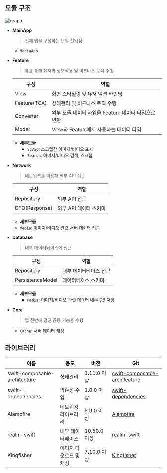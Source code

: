 ## 모듈 구조
![graph](https://github.com/dodo849/MediaApp/assets/71880682/46fa5645-6f67-450a-b7eb-c3c9ff873db8)

- **MainApp**
  > 전체 앱을 구성하는 단일 진입점
  - `MediaApp`
- **Feature**
  > 뷰를 통해 유저와 상호작용 및 비즈니스 로직 수행
  
  |구성|역할|
  |--|--|
  | View | 화면 스타일링 및 유저 액션 바인딩 |
  | Feature(TCA) | 상태관리 및 비즈니스 로직 수행 |
  | Converter | 외부 모듈 데이터 타입을 Feature 데이터 타입으로 변환 |
  | Model | View와 Feature에서 사용하는 데이터 타입 |
  - **세부모듈**
    - `Scrap`: 스크랩한 이미지/비디오 표시
    - `Search`: 이미지/비디오 검색, 스크랩
- **Network**
  > 네트워크를 이용해 외부 API 접근
  
  |구성|역할|
  |--|--|
  | Repository | 외부 API 접근 |
  | DTO(Response) | 외부 API 데이터 스키마 | 
  -  **세부모듈**
    - `Media`: 이미지/비디오 관련 서버 데이터 접근
- **Database**
  > 내부 데이터베이스에 접근
  
  |구성|역할|
  |--|--|
  | Repository | 내부 데이터베이스 접근 |
  | PersistenceModel | 데이터베이스 스키마 | 
  - **세부모듈**
    - `Media`: 이미지/비디오 관련 데이터 내부 DB 저장
- **Core**
  > 앱 전반에 걸친 공통 기능을 수행
  - `Cache`: 서버 데이터 캐싱

## 라이브러리
이름 | 용도 | 버전 | Git
|--|--|--|--|
swift-composable-architecture |	상태관리 	| 1.11.0 이상| [swift-composable-architecture](https://github.com/pointfreeco/swift-composable-architecture.git)
swift-dependencies |의존성 주입| 1.0.0 이상| [swift-dependencies](https://github.com/pointfreeco/swift-dependencies)
Alamofire	| 네트워킹 라이브러리	| 5.9.0 이상	| [Alamofire](https://github.com/Alamofire/Alamofire.git)
realm-swift	| 내부 데이터베이스 |	10.50.0 이상 |	[realm-swift](https://github.com/realm/realm-swift.git)
Kingfisher | 이미지 다운로드 및 캐싱 | 7.10.0 이상 |	[Kingfisher ](https://github.com/onevcat/Kingfisher.git)
